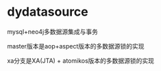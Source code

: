 # dydatasource

mysql+neo4j多数据源集成与事务

master版本是aop+aspect版本的多数据源锁的实现   

xa分支是XA(JTA) + atomikos版本的多数据源锁的实现
